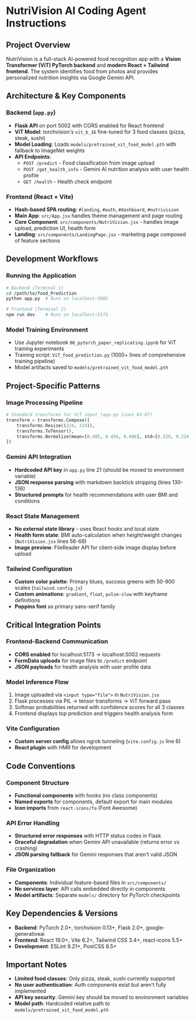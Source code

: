 # NutriVision AI Coding Agent Instructions

## Project Overview

NutriVision is a full-stack AI-powered food recognition app with a **Vision Transformer (ViT) PyTorch backend** and **modern React + Tailwind frontend**. The system identifies food from photos and provides personalized nutrition insights via Google Gemini API.

## Architecture & Key Components

### Backend (`app.py`)

- **Flask API** on port 5002 with CORS enabled for React frontend
- **ViT Model**: torchvision's `vit_b_16` fine-tuned for 3 food classes (pizza, steak, sushi)
- **Model Loading**: Loads `models/pretrained_vit_food_model.pth` with fallback to ImageNet weights
- **API Endpoints**:
  - `POST /predict` - Food classification from image upload
  - `POST /get_health_info` - Gemini AI nutrition analysis with user health profile
  - `GET /health` - Health check endpoint

### Frontend (React + Vite)

- **Hash-based SPA routing**: `#landing`, `#auth`, `#dashboard`, `#nutrivision`
- **Main App**: `src/App.jsx` handles theme management and page routing
- **Core Component**: `src/components/NutriVision.jsx` - handles image upload, prediction UI, health form
- **Landing**: `src/components/LandingPage.jsx` - marketing page composed of feature sections

## Development Workflows

### Running the Application

```bash
# Backend (Terminal 1)
cd /path/to/food_Prediction
python app.py  # Runs on localhost:5002

# Frontend (Terminal 2)
npm run dev    # Runs on localhost:5173
```

### Model Training Environment

- Use Jupyter notebook `08_pytorch_paper_replicating.ipynb` for ViT training experiments
- Training script: `ViT_food_prediction.py` (1000+ lines of comprehensive training pipeline)
- Model artifacts saved to `models/pretrained_vit_food_model.pth`

## Project-Specific Patterns

### Image Processing Pipeline

```python
# Standard transforms for ViT input (app.py lines 63-67)
transform = transforms.Compose([
    transforms.Resize((224, 224)),
    transforms.ToTensor(),
    transforms.Normalize(mean=[0.485, 0.456, 0.406], std=[0.229, 0.224, 0.225])
])
```

### Gemini API Integration

- **Hardcoded API key** in `app.py` line 21 (should be moved to environment variable)
- **JSON response parsing** with markdown backtick stripping (lines 130-136)
- **Structured prompts** for health recommendations with user BMI and conditions

### React State Management

- **No external state library** - uses React hooks and local state
- **Health form state**: BMI auto-calculation when height/weight changes (`NutriVision.jsx` lines 56-68)
- **Image preview**: FileReader API for client-side image display before upload

### Tailwind Configuration

- **Custom color palette**: Primary blues, success greens with 50-900 scales (`tailwind.config.js`)
- **Custom animations**: `gradient`, `float`, `pulse-slow` with keyframe definitions
- **Poppins font** as primary sans-serif family

## Critical Integration Points

### Frontend-Backend Communication

- **CORS enabled** for localhost:5173 → localhost:5002 requests
- **FormData uploads** for image files to `/predict` endpoint
- **JSON payloads** for health analysis with user profile data

### Model Inference Flow

1. Image uploaded via `<input type="file">` in `NutriVision.jsx`
2. Flask processes via PIL → tensor transforms → ViT forward pass
3. Softmax probabilities returned with confidence scores for all 3 classes
4. Frontend displays top prediction and triggers health analysis form

### Vite Configuration

- **Custom server config** allows ngrok tunneling (`vite.config.js` line 6)
- **React plugin** with HMR for development

## Code Conventions

### Component Structure

- **Functional components** with hooks (no class components)
- **Named exports** for components, default export for main modules
- **Icon imports** from `react-icons/fa` (Font Awesome)

### API Error Handling

- **Structured error responses** with HTTP status codes in Flask
- **Graceful degradation** when Gemini API unavailable (returns error vs crashing)
- **JSON parsing fallback** for Gemini responses that aren't valid JSON

### File Organization

- **Components**: Individual feature-based files in `src/components/`
- **No services layer**: API calls embedded directly in components
- **Model artifacts**: Separate `models/` directory for PyTorch checkpoints

## Key Dependencies & Versions

- **Backend**: PyTorch 2.0+, torchvision 0.13+, Flask 2.0+, google-generativeai
- **Frontend**: React 19.0+, Vite 6.2+, Tailwind CSS 3.4+, react-icons 5.5+
- **Development**: ESLint 9.21+, PostCSS 8.5+

## Important Notes

- **Limited food classes**: Only pizza, steak, sushi currently supported
- **No user authentication**: Auth components exist but aren't fully implemented
- **API key security**: Gemini key should be moved to environment variables
- **Model path**: Hardcoded relative path to `models/pretrained_vit_food_model.pth`
